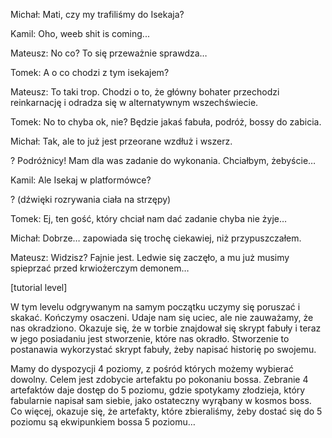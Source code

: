 Michał:
Mati, czy my trafiliśmy do Isekaja?

Kamil:
Oho, weeb shit is coming...

Mateusz:
No co? To się przeważnie sprawdza…

Tomek:
A o co chodzi z tym isekajem?

Mateusz:
To taki trop. Chodzi o to, że główny bohater przechodzi reinkarnację i odradza się w alternatywnym wszechświecie.

Tomek:
No to chyba ok, nie? Będzie jakaś fabuła, podróż, bossy do zabicia.


Michał:
Tak, ale to już jest przeorane wzdłuż i wszerz.

?
Podróżnicy! Mam dla was zadanie do wykonania. Chciałbym, żebyście…

Kamil:
Ale Isekaj w platformówce?

?
(dźwięki rozrywania ciała na strzępy)

Tomek:
Ej, ten gość, który chciał nam dać zadanie chyba nie żyje…

Michał:
Dobrze… zapowiada się trochę ciekawiej, niż przypuszczałem.

Mateusz:
Widzisz? Fajnie jest. Ledwie się zaczęło, a mu już musimy spieprzać przed krwiożerczym demonem…

[tutorial level]

W tym levelu odgrywanym na samym początku uczymy się poruszać i skakać. Kończymy osaczeni. Udaje nam się uciec, ale nie zauważamy, że nas okradziono.
Okazuje się, że w torbie znajdował się skrypt fabuły i teraz w jego posiadaniu jest stworzenie, które nas okradło.
Stworzenie to postanawia wykorzystać skrypt fabuły, żeby napisać historię po swojemu.


Mamy do dyspozycji 4 poziomy, z pośród których możemy wybierać dowolny. Celem jest zdobycie artefaktu po pokonaniu bossa.
Zebranie 4 artefaktów daje dostęp do 5 poziomu, gdzie spotykamy złodzieja, który fabularnie napisał sam siebie, jako ostateczny wyrąbany w kosmos boss. Co więcej, okazuje się, że artefakty, które zbieraliśmy, żeby dostać się do 5 poziomu są ekwipunkiem bossa 5 poziomu…